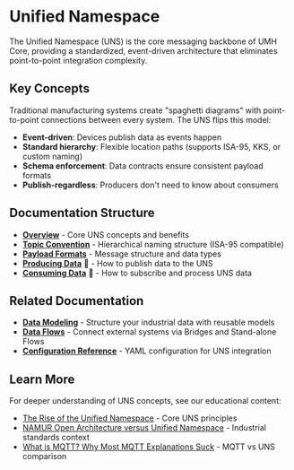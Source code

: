 # Unified Namespace

The Unified Namespace (UNS) is the core messaging backbone of UMH Core, providing a standardized, event-driven architecture that eliminates point-to-point integration complexity.

## Key Concepts

Traditional manufacturing systems create "spaghetti diagrams" with point-to-point connections between every system. The UNS flips this model:

- **Event-driven**: Devices publish data as events happen
- **Standard hierarchy**: Flexible location paths (supports ISA-95, KKS, or custom naming)
- **Schema enforcement**: Data contracts ensure consistent payload formats
- **Publish-regardless**: Producers don't need to know about consumers

## Documentation Structure

- **[Overview](overview.md)** - Core UNS concepts and benefits
- **[Topic Convention](topic-convention.md)** - Hierarchical naming structure (ISA-95 compatible)
- **[Payload Formats](payload-formats.md)** - Message structure and data types
- **[Producing Data](producing-data.md)** 🚧 - How to publish data to the UNS
- **[Consuming Data](consuming-data.md)** 🚧 - How to subscribe and process UNS data

## Related Documentation

- **[Data Modeling](../data-modeling/README.md)** - Structure your industrial data with reusable models
- **[Data Flows](../data-flows/README.md)** - Connect external systems via Bridges and Stand-alone Flows
- **[Configuration Reference](../../reference/configuration-reference.md)** - YAML configuration for UNS integration

## Learn More

For deeper understanding of UNS concepts, see our educational content:
- [The Rise of the Unified Namespace](https://learn.umh.app/lesson/chapter-2-the-rise-of-the-unified-namespace/) - Core UNS principles
- [NAMUR Open Architecture versus Unified Namespace](https://learn.umh.app/blog/namur-open-architecture-versus-unified-namespace-two-sides-of-the-same-coin/) - Industrial standards context
- [What is MQTT? Why Most MQTT Explanations Suck](https://learn.umh.app/blog/what-is-mqtt-why-most-mqtt-explanations-suck-and-our-attempt-to-fix-them/) - MQTT vs UNS comparison

